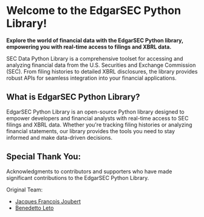 # Welcome to the EdgarSEC Python Library!

**Explore the world of financial data with the EdgarSEC Python library, empowering you with real-time access to filings and XBRL data.**


SEC Data Python Library is a comprehensive toolset for accessing and analyzing financial data from the U.S. Securities and Exchange Commission (SEC). From filing histories to detailed XBRL disclosures, the library provides robust APIs for seamless integration into your financial applications.

## What is EdgarSEC Python Library?

EdgarSEC Python Library is an open-source Python library designed to empower developers and financial analysts with real-time access to SEC filings and XBRL data. Whether you're tracking filing histories or analyzing financial statements, our library provides the tools you need to stay informed and make data-driven decisions.

## Special Thank You:

Acknowledgments to contributors and supporters who have made significant contributions to the EdgarSEC Python Library.

Original Team:
* [Jacques Francois Joubert](https://www.linkedin.com/in/jacquesjoubert/)
* [Benedetto Leto](www.linkedin.com/in/benedetto-leto)

